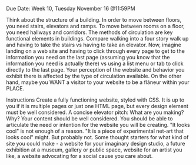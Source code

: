 Due Date: Week 10, Tuesday November 16 @11:59PM

Think about the structure of a building. In order to move between
floors, you need stairs, elevators and ramps. To move between rooms on
a floor, you need hallways and corridors. The methods of circulation
are key functional elements in buildings.
Compare walking into a four story walk up and having to take the
stairs vs having to take an elevator. Now, imagine landing on a web
site and having to click through every page to get to the information
you need on the last page (assuming you know that the information you
need is actually there) vs using a list menu or tab to click directly
to the last page. Your perception of the website and behavior you
exhibit there is affected by the type of circulation available. On the
other hand, maybe you WANT a visitor to your website to be a flâneur
within your PLACE.

Instructions
Create a fully functioning website, styled with CSS. It is up to you
if it is multiple pages or just one HTML page, but every design
element must be well considered.
A concise elevator pitch: What are you making? Why? Your content
should be well considered. You should be able to articulate the need
or intention for the website you will be creating. "It looks cool" is
not enough of a reason. "It is a piece of experimental net-art that
looks cool" might. But probably not.
Some thought starters for what kind of site you could make - a website
for your imaginary design studio, a future exhibition at a museum,
gallery or public space, website for an artist you like, a website
advocating for a social cause you care about.
